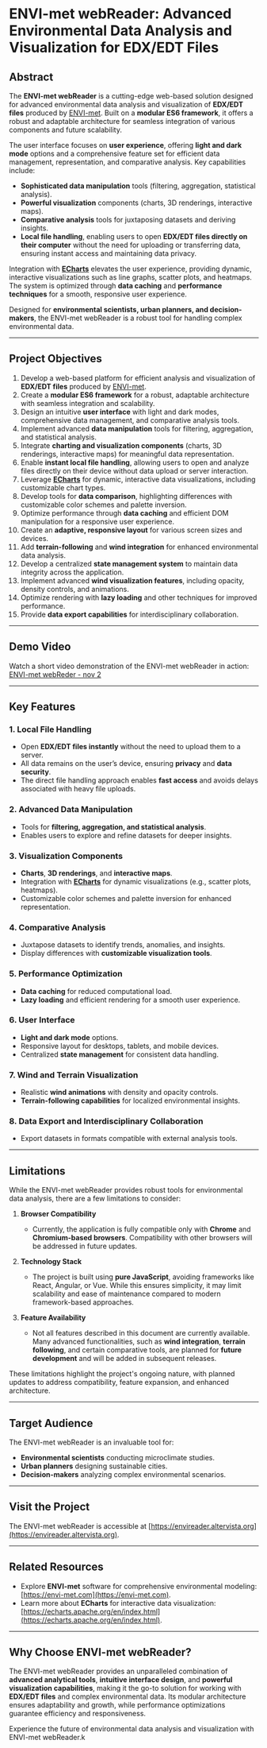 # ENVI-met webReader: Advanced Environmental Data Analysis and Visualization for EDX/EDT Files

## Abstract

The **ENVI-met webReader** is a cutting-edge web-based solution designed for advanced environmental data analysis and visualization of **EDX/EDT files** produced by [ENVI-met](https://envi-met.com). Built on a **modular ES6 framework**, it offers a robust and adaptable architecture for seamless integration of various components and future scalability.

The user interface focuses on **user experience**, offering **light and dark mode** options and a comprehensive feature set for efficient data management, representation, and comparative analysis. Key capabilities include:

- **Sophisticated data manipulation** tools (filtering, aggregation, statistical analysis).
- **Powerful visualization** components (charts, 3D renderings, interactive maps).
- **Comparative analysis** tools for juxtaposing datasets and deriving insights.
- **Local file handling**, enabling users to open **EDX/EDT files directly on their computer** without the need for uploading or transferring data, ensuring instant access and maintaining data privacy.

Integration with [**ECharts**](https://echarts.apache.org/en/index.html) elevates the user experience, providing dynamic, interactive visualizations such as line graphs, scatter plots, and heatmaps. The system is optimized through **data caching** and **performance techniques** for a smooth, responsive user experience.

Designed for **environmental scientists, urban planners, and decision-makers**, the ENVI-met webReader is a robust tool for handling complex environmental data.

---

## Project Objectives

1. Develop a web-based platform for efficient analysis and visualization of **EDX/EDT files** produced by [ENVI-met](https://envi-met.com).
2. Create a **modular ES6 framework** for a robust, adaptable architecture with seamless integration and scalability.
3. Design an intuitive **user interface** with light and dark modes, comprehensive data management, and comparative analysis tools.
4. Implement advanced **data manipulation** tools for filtering, aggregation, and statistical analysis.
5. Integrate **charting and visualization components** (charts, 3D renderings, interactive maps) for meaningful data representation.
6. Enable **instant local file handling**, allowing users to open and analyze files directly on their device without data upload or server interaction.
7. Leverage [**ECharts**](https://echarts.apache.org/en/index.html) for dynamic, interactive data visualizations, including customizable chart types.
8. Develop tools for **data comparison**, highlighting differences with customizable color schemes and palette inversion.
9. Optimize performance through **data caching** and efficient DOM manipulation for a responsive user experience.
10. Create an **adaptive, responsive layout** for various screen sizes and devices.
11. Add **terrain-following** and **wind integration** for enhanced environmental data analysis.
12. Develop a centralized **state management system** to maintain data integrity across the application.
13. Implement advanced **wind visualization features**, including opacity, density controls, and animations.
14. Optimize rendering with **lazy loading** and other techniques for improved performance.
15. Provide **data export capabilities** for interdisciplinary collaboration.

---

## Demo Video

Watch a short video demonstration of the ENVI-met webReader in action:  
[ENVI-met webReder - nov 2](https://youtu.be/ar0BFAbNEJo?si=NHZmQHQiElM4ShYy)

---

## Key Features

### 1. **Local File Handling**
- Open **EDX/EDT files instantly** without the need to upload them to a server.
- All data remains on the user’s device, ensuring **privacy** and **data security**.
- The direct file handling approach enables **fast access** and avoids delays associated with heavy file uploads.

### 2. **Advanced Data Manipulation**
- Tools for **filtering, aggregation, and statistical analysis**.
- Enables users to explore and refine datasets for deeper insights.

### 3. **Visualization Components**
- **Charts**, **3D renderings**, and **interactive maps**.
- Integration with [**ECharts**](https://echarts.apache.org/en/index.html) for dynamic visualizations (e.g., scatter plots, heatmaps).
- Customizable color schemes and palette inversion for enhanced representation.

### 4. **Comparative Analysis**
- Juxtapose datasets to identify trends, anomalies, and insights.
- Display differences with **customizable visualization tools**.

### 5. **Performance Optimization**
- **Data caching** for reduced computational load.
- **Lazy loading** and efficient rendering for a smooth user experience.

### 6. **User Interface**
- **Light and dark mode** options.
- Responsive layout for desktops, tablets, and mobile devices.
- Centralized **state management** for consistent data handling.

### 7. **Wind and Terrain Visualization**
- Realistic **wind animations** with density and opacity controls.
- **Terrain-following capabilities** for localized environmental insights.

### 8. **Data Export and Interdisciplinary Collaboration**
- Export datasets in formats compatible with external analysis tools.

---

## Limitations

While the ENVI-met webReader provides robust tools for environmental data analysis, there are a few limitations to consider:

1. **Browser Compatibility**
   - Currently, the application is fully compatible only with **Chrome** and **Chromium-based browsers**. Compatibility with other browsers will be addressed in future updates.

2. **Technology Stack**
   - The project is built using **pure JavaScript**, avoiding frameworks like React, Angular, or Vue. While this ensures simplicity, it may limit scalability and ease of maintenance compared to modern framework-based approaches.

3. **Feature Availability**
   - Not all features described in this document are currently available. Many advanced functionalities, such as **wind integration**, **terrain following**, and certain comparative tools, are planned for **future development** and will be added in subsequent releases.

These limitations highlight the project's ongoing nature, with planned updates to address compatibility, feature expansion, and enhanced architecture.

---

## Target Audience

The ENVI-met webReader is an invaluable tool for:
- **Environmental scientists** conducting microclimate studies.
- **Urban planners** designing sustainable cities.
- **Decision-makers** analyzing complex environmental scenarios.

---

## Visit the Project

The ENVI-met webReader is accessible at [https://envireader.altervista.org](https://envireader.altervista.org).

---

## Related Resources

- Explore **ENVI-met** software for comprehensive environmental modeling: [https://envi-met.com](https://envi-met.com).
- Learn more about **ECharts** for interactive data visualization: [https://echarts.apache.org/en/index.html](https://echarts.apache.org/en/index.html).

---

## Why Choose ENVI-met webReader?

The ENVI-met webReader provides an unparalleled combination of **advanced analytical tools**, **intuitive interface design**, and **powerful visualization capabilities**, making it the go-to solution for working with **EDX/EDT files** and complex environmental data. Its modular architecture ensures adaptability and growth, while performance optimizations guarantee efficiency and responsiveness.

Experience the future of environmental data analysis and visualization with ENVI-met webReader.k

